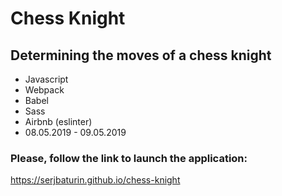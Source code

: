 # Chess Knight
## Determining the moves of a chess knight

* Javascript
* Webpack
* Babel
* Sass
* Airbnb (eslinter)
* 08.05.2019 - 09.05.2019

### Please, follow the link to launch the application:
https://serjbaturin.github.io/chess-knight
